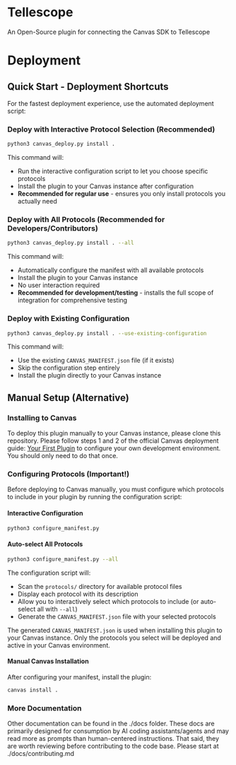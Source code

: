 Tellescope
=================

An Open-Source plugin for connecting the Canvas SDK to Tellescope

# Deployment

## Quick Start - Deployment Shortcuts

For the fastest deployment experience, use the automated deployment script:

### Deploy with Interactive Protocol Selection (Recommended)
```bash
python3 canvas_deploy.py install .
```

This command will:
- Run the interactive configuration script to let you choose specific protocols
- Install the plugin to your Canvas instance after configuration
- **Recommended for regular use** - ensures you only install protocols you actually need

### Deploy with All Protocols (Recommended for Developers/Contributors)
```bash
python3 canvas_deploy.py install . --all
```

This command will:
- Automatically configure the manifest with all available protocols
- Install the plugin to your Canvas instance
- No user interaction required
- **Recommended for development/testing** - installs the full scope of integration for comprehensive testing

### Deploy with Existing Configuration
```bash
python3 canvas_deploy.py install . --use-existing-configuration
```

This command will:
- Use the existing `CANVAS_MANIFEST.json` file (if it exists)
- Skip the configuration step entirely
- Install the plugin directly to your Canvas instance

## Manual Setup (Alternative)

### Installing to Canvas
To deploy this plugin manually to your Canvas instance, please clone this repository. Please follow steps 1 and 2 of the official Canvas deployment guide: [Your First Plugin](http://docs.canvasmedical.com/guides/your-first-plugin/) to configure your own development environment. You should only need to do that once. 

### Configuring Protocols (Important!)

Before deploying to Canvas manually, you must configure which protocols to include in your plugin by running the configuration script:

#### Interactive Configuration
```bash
python3 configure_manifest.py
```

#### Auto-select All Protocols
```bash
python3 configure_manifest.py --all
```

The configuration script will:
- Scan the `protocols/` directory for available protocol files
- Display each protocol with its description
- Allow you to interactively select which protocols to include (or auto-select all with `--all`)
- Generate the `CANVAS_MANIFEST.json` file with your selected protocols

The generated `CANVAS_MANIFEST.json` is used when installing this plugin to your Canvas instance. Only the protocols you select will be deployed and active in your Canvas environment.

#### Manual Canvas Installation
After configuring your manifest, install the plugin:
```bash
canvas install .
```

### More Documentation

Other documentation can be found in the ./docs folder. These docs are primarily designed for consumption by AI coding assistants/agents and may read more as prompts than human-centered instructions. That said, they are worth reviewing before contributing to the code base. Please start at ./docs/contributing.md 
